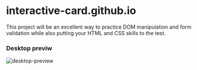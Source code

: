 # interactive-card.github.io

This project will be an excellent way to practice DOM manipulation and form validation while also putting your HTML and CSS skills to the test.

### Desktop previw
![desktop-preview](https://github.com/Raz1945/interactive-card.github.io/assets/109112528/d623efec-492a-4b91-abbe-12546b2d7dd0)
